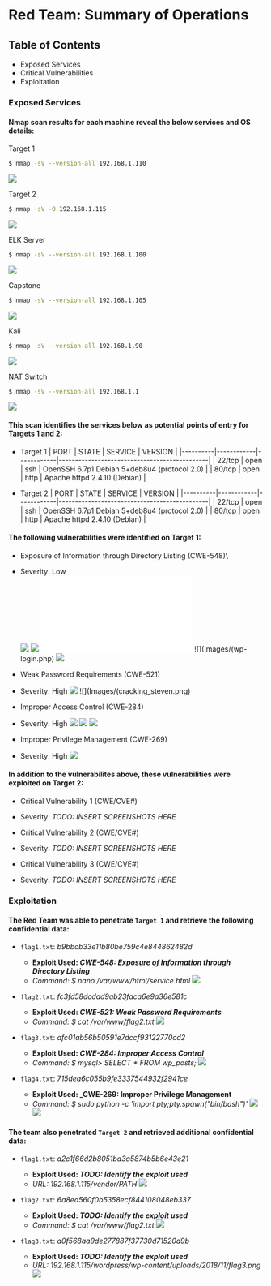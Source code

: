 # Red Team: Summary of Operations

## Table of Contents
- Exposed Services
- Critical Vulnerabilities
- Exploitation

### Exposed Services
#### Nmap scan results for each machine reveal the below services and OS details:

Target 1
```bash
$ nmap -sV --version-all 192.168.1.110
```
![](Images/sVscan_Target1.png)

Target 2
```bash
$ nmap -sV -O 192.168.1.115
```
![](Images/sVscan_Target2.png)

ELK Server
```bash
$ nmap -sV --version-all 192.168.1.100
```
![](Images/sVscan_ELK.png)

Capstone
```bash
$ nmap -sV --version-all 192.168.1.105
```
 ![](Images/sVscan_Capstone.png)

Kali
```bash
$ nmap -sV --version-all 192.168.1.90
```
![](Images/sVscan_Kali.png)

NAT Switch
```bash
$ nmap -sV --version-all 192.168.1.1
```
![](Images/sVscan_NAT.png)

#### This scan identifies the services below as potential points of entry for Targets 1 and 2:
- Target 1
| PORT     | STATE      | SERVICE    | VERSION                                      |
|----------|------------|------------|----------------------------------------------|
| 22/tcp   | open       | ssh        | OpenSSH 6.7p1 Debian 5+deb8u4 (protocol 2.0) |
| 80/tcp   | open       | http       | Apache httpd 2.4.10 (Debian)                 |

- Target 2
| PORT     | STATE      | SERVICE    | VERSION                                      |
|----------|------------|------------|----------------------------------------------|
| 22/tcp   | open       | ssh        | OpenSSH 6.7p1 Debian 5+deb8u4 (protocol 2.0) |
| 80/tcp   | open       | http       | Apache httpd 2.4.10 (Debian)                 |

#### The following vulnerabilities were identified on Target 1:

- Exposure of Information through Directory Listing (CWE-548)\
- Severity: Low\
![](Images/WP_directory.png)
![](Images/michael_directory.png)
![](Images/WP_xmlrpc.php)
![](Images/(wp-login.php)
![](Images/WP_OS_version.png)

- Weak Password Requirements (CWE-521)
- Severity: High
![](Images/michael_ssh.png)
![](Images/(cracking_steven.png)

- Improper Access Control (CWE-284)
- Severity: High
![](Images/wp-config.php.png)
![](Images/WPDB_login.png)
![](Images/hashed_pwds.png)

- Improper Privilege Management (CWE-269)
- Severity: High
![](Images/root_escalation.png)

#### In addition to the vulnerabilites above, these vulnerabilities were exploited on Target 2:
- Critical Vulnerability 1 (CWE/CVE#)
- Severity:
	_TODO: INSERT SCREENSHOTS HERE_

- Critical Vulnerability 2 (CWE/CVE#)
- Severity:
	_TODO: INSERT SCREENSHOTS HERE_

- Critical Vulnerability 3 (CWE/CVE#)
- Severity:
	_TODO: INSERT SCREENSHOTS HERE_

### Exploitation
#### The Red Team was able to penetrate `Target 1` and retrieve the following confidential data:
- `flag1.txt`: _b9bbcb33e11b80be759c4e844862482d_
  - **Exploit Used: _CWE-548: Exposure of Information through Directory Listing_**
  - _Command: $ nano /var/www/html/service.html_
![](Images/t1_flag1.png)

- `flag2.txt`: _fc3fd58dcdad9ab23faca6e9a36e581c_
  - **Exploit Used: _CWE-521: Weak Password Requirements_**
  - _Command: $ cat /var/www/flag2.txt_
![](Images/t1_flag2.png)

- `flag3.txt`: _afc01ab56b50591e7dccf93122770cd2_
  - **Exploit Used: _CWE-284: Improper Access Control_**
  - _Command: $ mysql> SELECT * FROM wp_posts;_
![](Images/t1_flag3-4.png)

- `flag4.txt`: _715dea6c055b9fe3337544932f2941ce_
  - **Exploit Used: _CWE-269: Improper Privilege Management**
  - _Command: $ sudo python -c 'import pty;pty.spawn("bin/bash")'_
![](Images/root_escalation.png)
![](Images/t1_flag4.png)

#### The team also penetrated `Target 2` and retrieved additional confidential data:
- `flag1.txt`: _a2c1f66d2b8051bd3a5874b5b6e43e21_
  - **Exploit Used: _TODO: Identify the exploit used_**
  - _URL: 192.168.1.115/vendor/PATH_
![](Images/t2_flag1.png)

- `flag2.txt`: _6a8ed560f0b5358ecf844108048eb337_
  - **Exploit Used: _TODO: Identify the exploit used_**
  - _Command: $ cat /var/www/flag2.txt_
![](Images/t2_flag2.png)

- `flag3.txt`: _a0f568aa9de277887f37730d71520d9b_
  - **Exploit Used: _TODO: Identify the exploit used_**
  - _URL: 192.168.1.115/wordpress/wp-content/uploads/2018/11/flag3.png_
![](Images/t2_flag3.png)